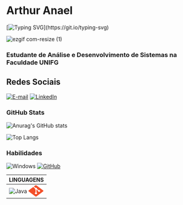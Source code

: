 # Arthur Anael
[![Typing SVG](https://readme-typing-svg.demolab.com?font=Honk&size=30&duration=4000&pause=100&center=falso&vCenter=falso&multiline=true&repeat=verdadeiro&random=falso&width=435&lines=Ol%C3%A1%2C+bem+vindo+ao+meu+perfil.)](https://git.io/typing-svg)

![ezgif com-resize (1)](https://github.com/user-attachments/assets/b877ccd8-99d1-4c1b-a9e6-7fb6b471806d)

### Estudante de Análise e Desenvolvimento de Sistemas na Faculdade UNIFG

## Redes Sociais

[![E-mail](https://img.shields.io/badge/-Email-000?style=for-the-badge&logo=microsoft-outlook&logoColor=FF00F6&color=FFF)](mailto:arthuranael2@gmail.com)
[![LinkedIn](https://img.shields.io/badge/LinkedIn-0077B5?style=for-the-badge&logo=linkedin&logoColor=white)](https://www.linkedin.com/in/arthur-anael-930344198/)

### GitHub Stats

![Anurag's GitHub stats](https://github-readme-stats.vercel.app/api?username=arthuranael1&theme=highcontrast&show_icons=true)

![Top Langs](https://github-readme-stats-git-masterrstaa-rickstaa.vercel.app/api/top-langs/?username=arthuranael1&bg_color=000&border_color=30A3DC&title_color=E94D5F&text_color=FFF)

### Habilidades
![Windows](https://img.shields.io/badge/Windows-000?style=for-the-badge&logo=windows&logoColor=2CA5E0)
[![GitHub](https://img.shields.io/badge/GitHub-000?style=for-the-badge&logo=github&logoColor=30A3DC)](https://docs.github.com/)

| LINGUAGENS |
|----------------|
| <img align="center" alt="Java" height="30" width="40" src="https://cdn.jsdelivr.net/gh/devicons/devicon/icons/java/java-original.svg"> <img align="center" alt="Git" height="30" width="40" src="https://github.com/devicons/devicon/blob/master/icons/git/git-original.svg"> 



